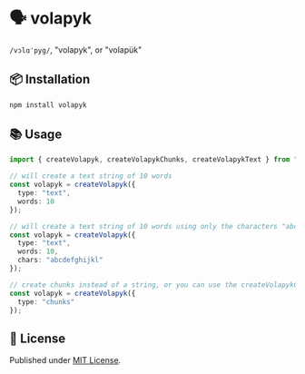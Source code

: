 # 🗣️ volapyk

`/vɔlɑˈpyg/`, "volapyk", or "volapük"

## 📦 Installation

```sh
npm install volapyk
```

## 📚 Usage

```ts
import { createVolapyk, createVolapykChunks, createVolapykText } from "volapyk";

// will create a text string of 10 words
const volapyk = createVolapyk({
  type: "text",
  words: 10
});

// will create a text string of 10 words using only the characters "abcdefghijkl"
const volapyk = createVolapyk({
  type: "text",
  words: 10,
  chars: "abcdefghijkl"
});

// create chunks instead of a string, or you can use the createVolapykChunks function
const volapyk = createVolapyk({
  type: "chunks"
});
```

## 📄 License

Published under [MIT License](./LICENSE).
